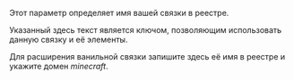 Этот параметр определяет имя вашей связки в реестре.

Указанный здесь текст является ключом, позволяющим использовать данную связку и её элементы.

Для расширения ванильной связки запишите здесь её имя в реестре и укажите домен _minecraft_.